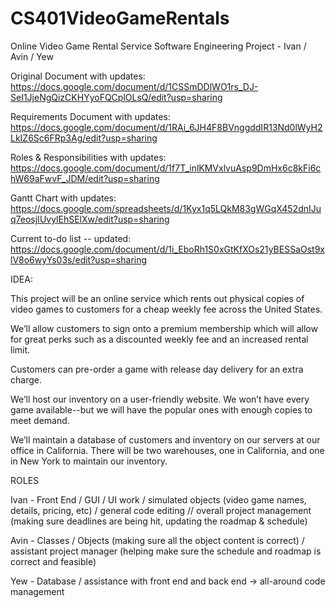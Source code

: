 # CS401VideoGameRentals
Online Video Game Rental Service Software Engineering Project - Ivan / Avin / Yew


Original Document with updates:
https://docs.google.com/document/d/1CSSmDDlWO1rs_DJ-SeI1JjeNgQizCKHYyoFQCplOLsQ/edit?usp=sharing

Requirements Document with updates:
https://docs.google.com/document/d/1RAi_6JH4F8BVnggddIR13Nd0lWyH2LkIZ6Sc6FRp3Ag/edit?usp=sharing

Roles & Responsibilities with updates:
https://docs.google.com/document/d/1f7T_inlKMVxlvuAsp9DmHx6c8kFi6chW69aFwvF_JDM/edit?usp=sharing

Gantt Chart with updates:
https://docs.google.com/spreadsheets/d/1Kyx1q5LQkM83gWGqX452dnIJuq7eosjIUvylEhSElXw/edit?usp=sharing

Current to-do list -- updated:
https://docs.google.com/document/d/1i_EboRh1S0xGtKfXOs21yBESSaOst9xlV8o6wyYs03s/edit?usp=sharing


IDEA:

This project will be an online service which rents out physical copies of video games to customers for a cheap weekly fee across the United States. 

We’ll allow customers to sign onto a premium membership which will allow for great perks such as a discounted weekly fee and an increased rental limit.

Customers can pre-order a game with release day delivery for an extra charge. 

We’ll host our inventory on a user-friendly website. We won’t have every game available--but we will have the popular ones with enough copies to meet demand.

We’ll maintain a database of customers and inventory on our servers at our office in California.
There will be two warehouses, one in California, and one in New York to maintain our inventory.

ROLES

Ivan - Front End / GUI / UI work / simulated objects (video game names, details, pricing, etc) / general code editing // overall project management (making sure deadlines are being hit, updating the roadmap & schedule)

Avin - Classes / Objects (making sure all the object content is correct) / assistant project manager (helping make sure the schedule and roadmap is correct and feasible)

Yew - Database / assistance with front end and back end -> all-around code management
